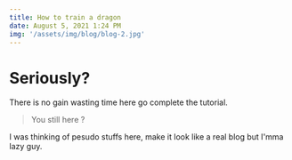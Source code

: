 ```yaml
---
title: How to train a dragon
date: August 5, 2021 1:24 PM
img: '/assets/img/blog/blog-2.jpg'
---
```


# Seriously?

There is no gain wasting time here go complete the tutorial.


> You still here ?

I was thinking of pesudo stuffs here, make it look like a real blog but I'mma lazy guy.
